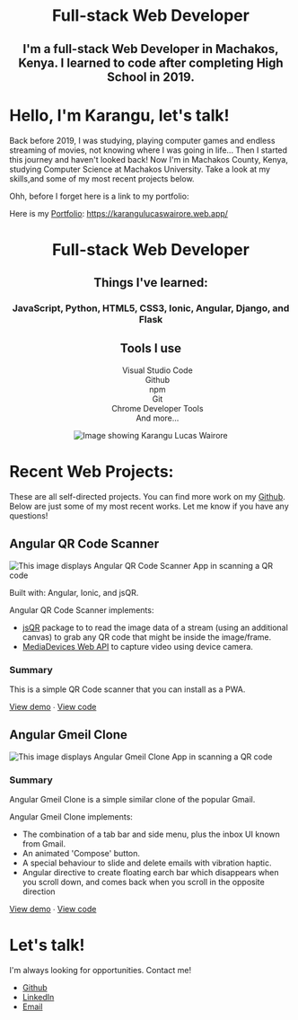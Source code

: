  <div style="font-style: bold; text-align: center;" markdown="1">

# Full-stack Web Developer 
## I'm a full-stack Web Developer in Machakos, Kenya. I learned to code after completing High School in 2019.


<!-- ![myimg](https://avatars.githubusercontent.com/u/46966212?v=4) -->



</div>
 

# Hello, I'm Karangu, let's talk!

Back before 2019, I was studying, playing computer games and endless streaming of movies, not knowing where I was going in life... Then I started this journey and haven't looked back! Now I'm in Machakos County, Kenya, studying Computer Science at Machakos University. Take a look at my skills,and some of my most recent projects below.

Ohh, before I forget here is a link to my portfolio:

Here is my [Portfolio](https://github.com/lwairore/portfolio):  https://karangulucaswairore.web.app/

 <div style="font-style: bold; text-align: center; margin-top:20px;" markdown="1">

# Full-stack Web Developer 
## Things I've learned:
### JavaScript, Python, HTML5, CSS3, Ionic, Angular, Django, and Flask
## Tools I use
<ul style=" list-style-type: none;">
<li>Visual Studio Code</li>
<li>Github</li>
<li>npm</li>
<li>Git</li>
<li>Chrome Developer Tools</li>
<li>And more...</li>
</ul>

![Image showing Karangu Lucas Wairore](./me.jpeg)



</div>

# Recent Web Projects:
These are all self-directed projects. You can find more work on my [Github](https://github.com/lwairore). Below are just some of my most recent works. Let me know if you have any questions!

## Angular QR Code Scanner
![This image displays Angular QR Code Scanner App in scanning a QR code](./ionqrcodescannerdemo.gif)

Built with: Angular, Ionic, and jsQR.

Angular QR Code Scanner implements:

- [jsQR](https://github.com/cozmo/jsQR) package to to read the image data of a stream (using an additional canvas) to grab any QR code that might be inside the image/frame.
- [MediaDevices Web API](https://developer.mozilla.org/en-US/docs/Web/API/MediaDevices/getUserMedia) to capture video using device camera.

### Summary
This is a simple QR Code scanner that you can install as a PWA.

[View demo](https://qr-code-skanner.web.app/) ∙ [View code](https://github.com/lwairore/angular-qr-code-scanner)

## Angular Gmeil Clone
![This image displays Angular Gmeil Clone App in scanning a QR code](./mails.png)

### Summary
Angular Gmeil Clone is a simple similar clone of the popular Gmail.

Angular Gmeil Clone implements:

- The combination of a tab bar and side menu, plus the inbox UI known from Gmail.
- An animated 'Compose' button.
- A special behaviour to slide and delete emails with vibration haptic.
- Angular directive to create floating earch bar which disappears when you scroll down, and comes back when you scroll in the opposite direction

[View demo](https://gmeil-clone.web.app/) ∙ [View code](https://github.com/lwairore/angular-qr-code-scanner)





# Let's talk!
I'm always looking for opportunities. Contact me!

* [Github](https://github.com/lwairore)
* [LinkedIn](https://www.linkedin.com/in/lucas-wairore/)
* [Email](mailto:kwairore@gmail.com)

<!--
**lwairore/lwairore** is a ✨ _special_ ✨ repository because its `README.md` (this file) appears on your GitHub profile.

Here are some ideas to get you started:
//
- 🔭 I’m currently working on ...
- 🌱 I’m currently learning ...
- 👯 I’m looking to collaborate on ...
- 🤔 I’m looking for help with ...
- 💬 Ask me about ...
- 📫 How to reach me: ...
- 😄 Pronouns: ...
- ⚡ Fun fact: ...
-->
